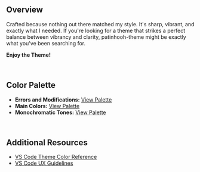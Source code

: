 ## Overview
Crafted because nothing out there matched my style. It's sharp, vibrant, and exactly what I needed. If you're looking for a theme that strikes a perfect balance between vibrancy and clarity, patinhooh-theme might be exactly what you've been searching for.

**Enjoy the Theme!**

<br>

## Color Palette

- **Errors and Modifications:** [View Palette](https://coolors.co/b00b00-de1000-00a7c9-00d900)
- **Main Colors:** [View Palette](https://coolors.co/f92672-b7134f-ae81ff-176fff-1ccad8-a6e22e-ffd035-ffa500)
- **Monochromatic Tones:** [View Palette](https://coolors.co/101010-151515-202020-303030-404040-505050-757571-bbbbb2-f8f8f0)

<br>

## Additional Resources

* [VS Code Theme Color Reference](https://code.visualstudio.com/api/references/theme-color)
* [VS Code UX Guidelines](https://code.visualstudio.com/api/ux-guidelines/overview)

